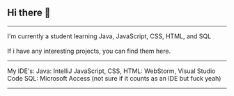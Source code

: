 ## Hi there 👋
<hr>
I'm currently a student learning Java, JavaScript, CSS, HTML, and SQL
<br><br>
If i have any interesting projects, you can find them here.
<hr>
My IDE's:
  Java: IntelliJ
  JavaScript, CSS, HTML: WebStorm, Visual Studio Code
  SQL: Microsoft Access (not sure if it counts as an IDE but fuck yeah)

<hr>

<!--
**h921-corp/h921-corp** is a ✨ _special_ ✨ repository because its `README.md` (this file) appears on your GitHub profile.

Here are some ideas to get you started:

- 🔭 I’m currently working on ...
- 🌱 I’m currently learning ...
- 👯 I’m looking to collaborate on ...
- 🤔 I’m looking for help with ...
- 💬 Ask me about ...
- 📫 How to reach me: ...
- 😄 Pronouns: ...
- ⚡ Fun fact: ...
-->
